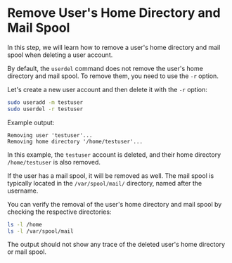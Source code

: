 # Remove User's Home Directory and Mail Spool

In this step, we will learn how to remove a user's home directory and mail spool when deleting a user account.

By default, the `userdel` command does not remove the user's home directory and mail spool. To remove them, you need to use the `-r` option.

Let's create a new user account and then delete it with the `-r` option:

```bash
sudo useradd -m testuser
sudo userdel -r testuser
```

Example output:

```
Removing user 'testuser'...
Removing home directory '/home/testuser'...
```

In this example, the `testuser` account is deleted, and their home directory `/home/testuser` is also removed.

If the user has a mail spool, it will be removed as well. The mail spool is typically located in the `/var/spool/mail/` directory, named after the username.

You can verify the removal of the user's home directory and mail spool by checking the respective directories:

```bash
ls -l /home
ls -l /var/spool/mail
```

The output should not show any trace of the deleted user's home directory or mail spool.
